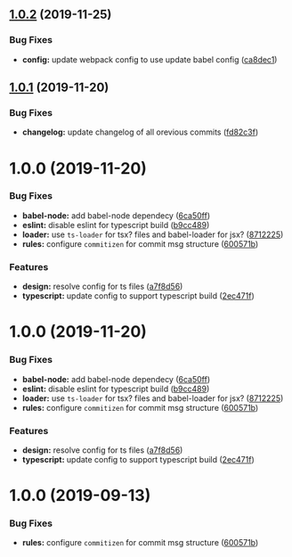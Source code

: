 ## [1.0.2](https://github.com/foyerlive/fl-cli/compare/ts-v1.0.1...ts-v1.0.2) (2019-11-25)


### Bug Fixes

* **config:** update webpack config to use update babel config ([ca8dec1](https://github.com/foyerlive/fl-cli/commit/ca8dec121631e886324e256cc8e34e13c448a9ea))

## [1.0.1](https://github.com/foyerlive/fl-cli/compare/ts-v1.0.0...ts-v1.0.1) (2019-11-20)


### Bug Fixes

* **changelog:** update changelog of all orevious commits ([fd82c3f](https://github.com/foyerlive/fl-cli/commit/fd82c3f4c218d721b01394f07ba09fc6a76317e3))

# 1.0.0 (2019-11-20)


### Bug Fixes

* **babel-node:** add babel-node dependecy ([6ca50ff](https://github.com/foyerlive/fl-cli/commit/6ca50fff0353a4ac9a6892949a80022b3c134818))
* **eslint:** disable eslint for typescript build ([b9cc489](https://github.com/foyerlive/fl-cli/commit/b9cc4894fa57898c46a97a7ea1731c9c54829343))
* **loader:** use `ts-loader` for tsx? files and babel-loader for jsx? ([8712225](https://github.com/foyerlive/fl-cli/commit/871222531b2475856ebc146a46a64eb3ebd4a71d))
* **rules:** configure `commitizen` for commit msg structure ([600571b](https://github.com/foyerlive/fl-cli/commit/600571b14b3f33a601bf84b730543c21b76eec30))


### Features

* **design:** resolve config for ts files ([a7f8d56](https://github.com/foyerlive/fl-cli/commit/a7f8d56bc120569b4e5c66f2443a74ca1efd8629))
* **typescript:** update config to support typescript build ([2ec471f](https://github.com/foyerlive/fl-cli/commit/2ec471fd30120dabffd20176354347c619f9c2e4))

# 1.0.0 (2019-11-20)


### Bug Fixes

* **babel-node:** add babel-node dependecy ([6ca50ff](https://github.com/foyerlive/fl-cli/commit/6ca50fff0353a4ac9a6892949a80022b3c134818))
* **eslint:** disable eslint for typescript build ([b9cc489](https://github.com/foyerlive/fl-cli/commit/b9cc4894fa57898c46a97a7ea1731c9c54829343))
* **loader:** use `ts-loader` for tsx? files and babel-loader for jsx? ([8712225](https://github.com/foyerlive/fl-cli/commit/871222531b2475856ebc146a46a64eb3ebd4a71d))
* **rules:** configure `commitizen` for commit msg structure ([600571b](https://github.com/foyerlive/fl-cli/commit/600571b14b3f33a601bf84b730543c21b76eec30))


### Features

* **design:** resolve config for ts files ([a7f8d56](https://github.com/foyerlive/fl-cli/commit/a7f8d56bc120569b4e5c66f2443a74ca1efd8629))
* **typescript:** update config to support typescript build ([2ec471f](https://github.com/foyerlive/fl-cli/commit/2ec471fd30120dabffd20176354347c619f9c2e4))

# 1.0.0 (2019-09-13)


### Bug Fixes

* **rules:** configure `commitizen` for commit msg structure ([600571b](https://github.com/foyerlive/fl-cli/commit/600571b))
